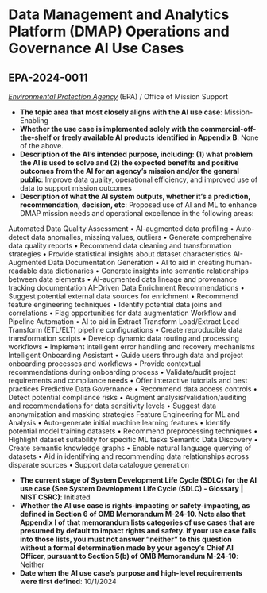# Data Management and Analytics Platform (DMAP) Operations and Governance AI Use Cases
## EPA-2024-0011
_[Environmental Protection Agency](<../3_agency/Environmental Protection Agency.md>)_ (EPA) / Office of Mission Support


+ **The topic area that most closely aligns with the AI use case**: Mission-Enabling
+ **Whether the use case is implemented solely with the commercial-off-the-shelf or freely available AI products identified in Appendix B**: None of the above.
+ **Description of the AI’s intended purpose, including: (1) what problem the AI is used to solve and (2) the expected benefits and positive outcomes from the AI for an agency’s mission and/or the general public**: Improve data quality, operational efficiency, and improved use of data to support mission outcomes
+ **Description of what the AI system outputs, whether it’s a prediction, recommendation, decision, etc**: Proposed use of AI and ML to enhance DMAP mission needs and operational excellence in the following areas:

Automated Data Quality Assessment
•	AI-augmented data profiling
•	Auto-detect data anomalies, missing values, outliers
•	Generate comprehensive data quality reports
•	Recommend data cleaning and transformation strategies
•	Provide statistical insights about dataset characteristics
AI-Augmented Data Documentation Generation
•	AI to aid in creating human-readable data dictionaries
•	Generate insights into semantic relationships between data elements
•	AI-augmented data lineage and provenance tracking documentation
AI-Driven Data Enrichment Recommendations
•	Suggest potential external data sources for enrichment
•	Recommend feature engineering techniques
•	Identify potential data joins and correlations
•	Flag opportunities for data augmentation
Workflow and Pipeline Automation
•	AI to aid in Extract Transform Load/Extract Load Transform (ETL/ELT) pipeline configurations
•	Create reproducible data transformation scripts
•	Develop dynamic data routing and processing workflows
•	Implement intelligent error handling and recovery mechanisms
Intelligent Onboarding Assistant
•	Guide users through data and project onboarding processes and workflows
•	Provide contextual recommendations during onboarding process
•	Validate/audit project requirements and compliance needs
•	Offer interactive tutorials and best practices
Predictive Data Governance
•	Recommend data access controls
•	Detect potential compliance risks
•	Augment analysis/validation/auditing and recommendations for data sensitivity levels
•	Suggest data anonymization and masking strategies
Feature Engineering for ML and Analysis
•	Auto-generate initial machine learning features
•	Identify potential model training datasets
•	Recommend preprocessing techniques
•	Highlight dataset suitability for specific ML tasks
Semantic Data Discovery
•	Create semantic knowledge graphs
•	Enable natural language querying of datasets
•	Aid in identifying and recommending data relationships across disparate sources
•	Support data catalogue generation
+ **The current stage of System Development Life Cycle (SDLC) for the AI use case (See System Development Life Cycle (SDLC) - Glossary | NIST CSRC)**: Initiated
+ **Whether the AI use case is rights-impacting or safety-impacting, as defined in Section 6 of OMB Memorandum M-24-10. Note also that Appendix I of that memorandum lists categories of use cases that are presumed by default to impact rights and safety. If your use case falls into those lists, you must not answer “neither” to this question without a formal determination made by your agency’s Chief AI Officer, pursuant to Section 5(b) of OMB Memorandum M-24-10**: Neither
+ **Date when the AI use case’s purpose and high-level requirements were first defined**: 10/1/2024